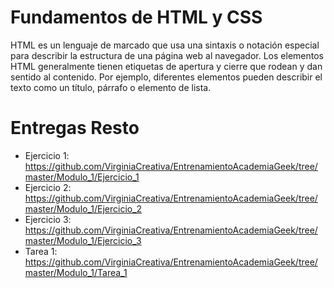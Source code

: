 # Fundamentos de HTML y CSS

HTML es un lenguaje de marcado que usa una sintaxis o notación especial para describir la estructura de una página web al navegador. Los elementos HTML generalmente tienen etiquetas de apertura y cierre que rodean y dan sentido al contenido. Por ejemplo, diferentes elementos pueden describir el texto como un título, párrafo o elemento de lista.

# Entregas Resto

- Ejercicio 1:  https://github.com/VirginiaCreativa/EntrenamientoAcademiaGeek/tree/master/Modulo_1/Ejercicio_1
- Ejercicio 2:  https://github.com/VirginiaCreativa/EntrenamientoAcademiaGeek/tree/master/Modulo_1/Ejercicio_2
- Ejercicio 3:  https://github.com/VirginiaCreativa/EntrenamientoAcademiaGeek/tree/master/Modulo_1/Ejercicio_3
- Tarea 1: https://github.com/VirginiaCreativa/EntrenamientoAcademiaGeek/tree/master/Modulo_1/Tarea_1